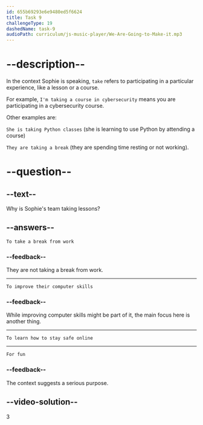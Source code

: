 ```yaml
---
id: 655b69293e6e9480ed5f6624
title: Task 9
challengeType: 19
dashedName: task-9
audioPath: curriculum/js-music-player/We-Are-Going-to-Make-it.mp3
---
```


<!--
AUDIO REFERENCE:
Sophie: That's important work. I'm helping our team learn how to stay safe online. We're taking some lessons and practicing what to do if someone tries to steal our identity.
-->

# --description--

In the context Sophie is speaking, `take` refers to participating in a particular experience, like a lesson or a course.

For example, `I'm taking a course in cybersecurity` means you are participating in a cybersecurity course.

Other examples are:

`She is taking Python classes` (she is learning to use Python by attending a course)

`They are taking a break` (they are spending time resting or not working).

# --question--

## --text--

Why is Sophie's team taking lessons?

## --answers--

`To take a break from work`

### --feedback--

They are not taking a break from work.

---

`To improve their computer skills`

### --feedback--

While improving computer skills might be part of it, the main focus here is another thing.

---

`To learn how to stay safe online`

---

`For fun`

### --feedback--

The context suggests a serious purpose.

## --video-solution--

3
